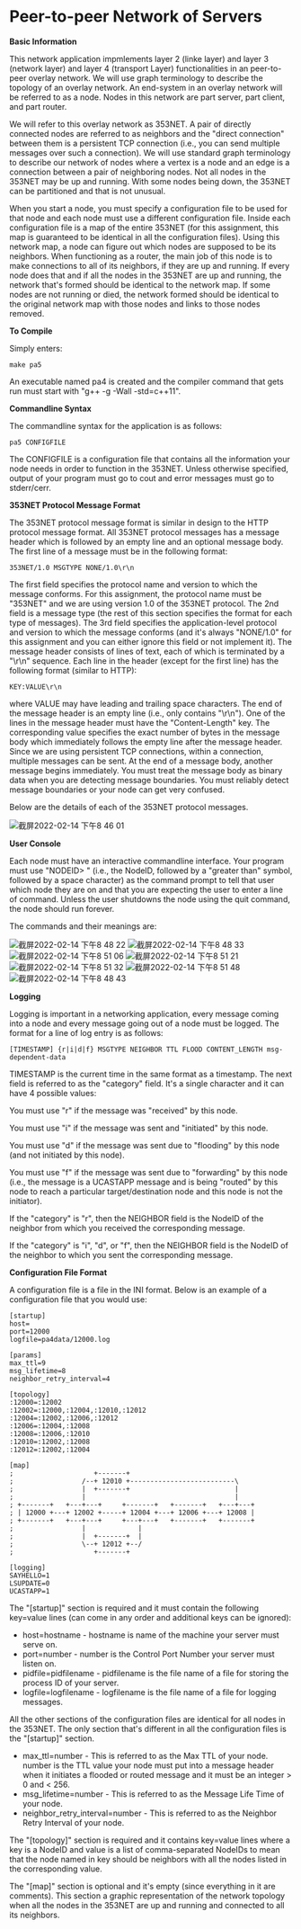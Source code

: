 # Peer-to-peer Network of Servers

**Basic Information**

This network application impmlements layer 2 (linke layer) and layer 3 (network layer) and layer 4 (transport Layer) functionalities in an peer-to-peer overlay network. We will use graph terminology to describe the topology of an overlay network. An end-system in an overlay network will be referred to as a node. Nodes in this network are part server, part client, and part router. 

We will refer to this overlay network as 353NET. A pair of directly connected nodes are referred to as neighbors and the "direct connection" between them is a persistent TCP connection (i.e., you can send multiple messages over such a connection). We will use standard graph terminology to describe our network of nodes where a vertex is a node and an edge is a connection between a pair of neighboring nodes. Not all nodes in the 353NET may be up and running. With some nodes being down, the 353NET can be partitioned and that is not unusual.

When you start a node, you must specify a configuration file to be used for that node and each node must use a different configuration file. Inside each configuration file is a map of the entire 353NET (for this assignment, this map is guaranteed to be identical in all the configuration files). Using this network map, a node can figure out which nodes are supposed to be its neighbors. When functioning as a router, the main job of this node is to make connections to all of its neighbors, if they are up and running. If every node does that and if all the nodes in the 353NET are up and running, the network that's formed should be identical to the network map. If some nodes are not running or died, the network formed should be identical to the original network map with those nodes and links to those nodes removed.

**To Compile**

Simply enters:

    make pa5 
An executable named pa4 is created and the compiler command that gets run must start with "g++ -g -Wall -std=c++11". 

**Commandline Syntax**

The commandline syntax for the application is as follows:

    pa5 CONFIGFILE
The CONFIGFILE is a configuration file that contains all the information your node needs in order to function in the 353NET.
Unless otherwise specified, output of your program must go to cout and error messages must go to stderr/cerr.

**353NET Protocol Message Format**

The 353NET protocol message format is similar in design to the HTTP protocol message format. All 353NET protocol messages has a message header which is followed by an empty line and an optional message body. The first line of a message must be in the following format:

    353NET/1.0 MSGTYPE NONE/1.0\r\n
The first field specifies the protocol name and version to which the message conforms. For this assignment, the protocol name must be "353NET" and we are using version 1.0 of the 353NET protocol. The 2nd field is a message type (the rest of this section specifies the format for each type of messages). The 3rd field specifies the application-level protocol and version to which the message conforms (and it's always "NONE/1.0" for this assignment and you can either ignore this field or not implement it).
The message header consists of lines of text, each of which is terminated by a "\r\n" sequence. Each line in the header (except for the first line) has the following format (similar to HTTP):

    KEY:VALUE\r\n
where VALUE may have leading and trailing space characters. The end of the message header is an empty line (i.e., only contains "\r\n").
One of the lines in the message header must have the "Content-Length" key. The corresponding value specifies the exact number of bytes in the message body which immediately follows the empty line after the message header. Since we are using persistent TCP connections, within a connection, multiple messages can be sent. At the end of a message body, another message begins immediately. You must treat the message body as binary data when you are detecting message boundaries. You must reliably detect message boundaries or your node can get very confused.

Below are the details of each of the 353NET protocol messages.

![截屏2022-02-14 下午8 46 01](https://user-images.githubusercontent.com/35575612/153994333-9b5daa17-27b2-4ceb-ae6e-22630b3b0157.png)

**User Console**

Each node must have an interactive commandline interface. Your program must use "NODEID> " (i.e., the NodeID, followed by a "greater than" symbol, followed by a space character) as the command prompt to tell that user which node they are on and that you are expecting the user to enter a line of command. Unless the user shutdowns the node using the quit command, the node should run forever.

The commands and their meanings are:

![截屏2022-02-14 下午8 48 22](https://user-images.githubusercontent.com/35575612/153994517-a8405c13-9a9a-4c9b-a586-1edd0af9663f.png)
![截屏2022-02-14 下午8 48 33](https://user-images.githubusercontent.com/35575612/153994533-dd4bbf6a-69ac-40e8-8d35-971349725bea.png)
![截屏2022-02-14 下午8 51 06](https://user-images.githubusercontent.com/35575612/153994847-f11d9424-5b76-4d7c-9f52-64357a88f265.png)
![截屏2022-02-14 下午8 51 21](https://user-images.githubusercontent.com/35575612/153994857-4e776b57-11a5-4fba-88e5-c691e7de49f8.png)
![截屏2022-02-14 下午8 51 32](https://user-images.githubusercontent.com/35575612/153994864-5e56baff-1b0a-402b-bbf7-2d03ecf9d87a.png)
![截屏2022-02-14 下午8 51 48](https://user-images.githubusercontent.com/35575612/153994873-e7e56c4b-79ce-485a-bdd9-32b503d413a4.png)
![截屏2022-02-14 下午8 48 43](https://user-images.githubusercontent.com/35575612/153994582-3aeaaa31-a93b-4164-b27f-4b2169b97316.png)


**Logging**

Logging is important in a networking application, every message coming into a node and every message going out of a node must be logged. The format for a line of log entry is as follows:

    [TIMESTAMP] {r|i|d|f} MSGTYPE NEIGHBOR TTL FLOOD CONTENT_LENGTH msg-dependent-data
TIMESTAMP is the current time in the same format as a timestamp. The next field is referred to as the "category" field. It's a single character and it can have 4 possible values:

You must use "r" if the message was "received" by this node.

You must use "i" if the message was sent and "initiated" by this node.

You must use "d" if the message was sent due to "flooding" by this node (and not initiated by this node).

You must use "f" if the message was sent due to "forwarding" by this node (i.e., the message is a UCASTAPP message and is being "routed" by this node to reach a particular target/destination node and this node is not the initiator).

If the "category" is "r", then the NEIGHBOR field is the NodeID of the neighbor from which you received the corresponding message.

If the "category" is "i", "d", or "f", then the NEIGHBOR field is the NodeID of the neighbor to which you sent the corresponding message.

**Configuration File Format**

A configuration file is a file in the INI format. Below is an example of a configuration file that you would use:

    [startup]
    host=
    port=12000
    logfile=pa4data/12000.log

    [params]
    max_ttl=9
    msg_lifetime=8
    neighbor_retry_interval=4

    [topology]
    :12000=:12002
    :12002=:12000,:12004,:12010,:12012
    :12004=:12002,:12006,:12012
    :12006=:12004,:12008
    :12008=:12006,:12010
    :12010=:12002,:12008
    :12012=:12002,:12004

    [map]
    ;                    +-------+
    ;                 /--+ 12010 +--------------------------\
    ;                 |  +-------+                          |
    ;                 |                                     |
    ; +-------+   +---+---+     +-------+   +-------+   +---+---+
    ; | 12000 +---+ 12002 +-----+ 12004 +---+ 12006 +---+ 12008 |
    ; +-------+   +---+---+     +---+---+   +-------+   +-------+
    ;                 |             |
    ;                 |  +-------+  |
    ;                 \--+ 12012 +--/
    ;                    +-------+

    [logging]
    SAYHELLO=1
    LSUPDATE=0
    UCASTAPP=1

The "[startup]" section is required and it must contain the following key=value lines (can come in any order and additional keys can be ignored):
* host=hostname - hostname is name of the machine your server must serve on.
* port=number - number is the Control Port Number your server must listen on. 
* pidfile=pidfilename - pidfilename is the file name of a file for storing the process ID of your server.
* logfile=logfilename - logfilename is the file name of a file for logging messages.

All the other sections of the configuration files are identical for all nodes in the 353NET. The only section that's different in all the configuration files is the "[startup]" section.

* max_ttl=number - This is referred to as the Max TTL of your node. number is the TTL value your node must put into a message header when it initiates a flooded or routed message and it must be an integer > 0 and < 256.
* msg_lifetime=number - This is referred to as the Message Life Time of your node.
* neighbor_retry_interval=number - This is referred to as the Neighbor Retry Interval of your node.

The "[topology]" section is required and it contains key=value lines where a key is a NodeID and value is a list of comma-separated NodeIDs to mean that the node named in key should be neighbors with all the nodes listed in the corresponding value.

The "[map]" section is optional and it's empty (since everything in it are comments). This section a graphic representation of the network topology when all the nodes in the 353NET are up and running and connected to all its neighbors.
